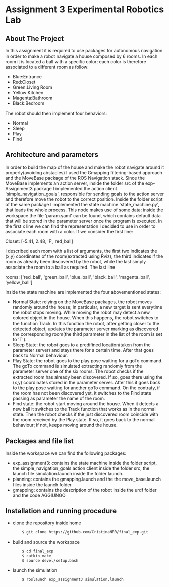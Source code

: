 # Assignment 3 Experimental Robotics Lab

## About The Project

In this assignment it is required to use packages for autonomous navigation in order to make a robot navigate a house composed by 6 rooms. In each room it is located a ball with a specific color; each color is therefore associated to a different room as follow:

* Blue:Entrance
* Red:Closet
* Green:Living Room
* Yellow:Kitchen
* Magenta:Bathroom
* Black:Bedroom

The robot should then implement four behaviors:

* Normal 
* Sleep
* Play 
* Find

## Architecture and parameters

In order to build the map of the house and make the robot navigate around it properly(avoiding abstacles) I used the Gmapping filtering-based approach and the MoveBase package of the ROS Navigation stack. Since the MoveBase implements an action server, inside the folder src of the exp-Assignment3 package I implemented the action client 'simple_navigation_goals', responsible for sending goals to the action server and therefore move the robot to the correct position. Inside the folder script of the same package I implemented the state machine 'state_machine.py', that leads the whole process. This node makes use of some data: inside the workspace the file 'param.yaml' can be found, which contains default data that will be stored in the parameter server once the program is executed. In the first x line we can find the representation I decided to use in order to associate each room with a color. If we consider the first line:

Closet: [-5.41, 2.48, 'F', red_ball]

I described each room with a list of arguments, the first two indicates the (x,y) coordinates of the room(extracted using Rviz), the third indicates if the room as already been discovered by the robot, while the last simply associate the room to a ball as required.
The last line

rooms: ['red_ball', 'green_ball', 'blue_ball', 'black_ball', 'magenta_ball', 'yellow_ball']



Inside the state machine are implemented the four abovementioned states:

* Normal State: relying on the MoveBase packages, the robot moves randomly around the house; in particular, a new target is sent everytime the robot stops moving. While moving the robot may detect a new colored object in the house. When this happens, the robot switches to the function Track. In this function the robot, after getting closer to the detected object, updates the parameter server marking as discovered the corresponding room(the third parameter in the list of the room is set to 'T'). 
* Sleep State: the robot goes to a predifined location(taken from the parameter server) and stays there for a certain time. After that goes back to Normal behaviour.
* Play State: the robot goes to the play pose waiting for a goTo command. The goTo command is simulated extracting randomly from the parameter server one of the six rooms. The robot checks if the extracted room has already been discovered. If so, goes there using the (x,y) coordinates stored in the parameter server. After this it goes back to the play pose waiting for another goTo command. On the contraty, if the room has not been discovered yet, it switches to the Find state passing as parameter the name of the room.
* Find state: the robot start moving around the house. When it detects a new ball it switches to the Track function that works as in the normal state. Then the robot checks if the just discovered room coincide with the room received by the Play state. If so, it goes back to the normal behaviour; if not, keeps moving around the house.


## Packages and file list
Inside the workspace we can find the following packages:
* exp_assignment3: contains the state machine inside the folder script, the simple_navigation_goals action client inside the folder src, the launch file simulation.launch inside the folder launch.
* planning: contains the gmapping.launch and the the move_base.launch files inside the launch folder.
* gmapping: contains the description of the robot inside the urdf folder and the code AGGIUNGO

## Installation and running procedure
* clone the repository inside home
  ```sh
      $ git clone https://github.com/CristinaNRR/final_exp.git
  ```
* build and source the workspace
  ```sh
      $ cd final_exp
      $ catkin_make
      $ source devel/setup.bash
  ```
* launch the simulation
  ```sh
      $ roslaunch exp_assignment3 simulation.launch 
  ```

